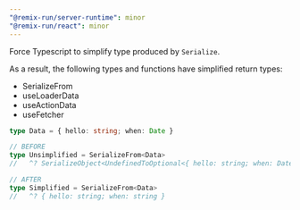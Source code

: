 ```yaml
---
"@remix-run/server-runtime": minor
"@remix-run/react": minor
---
```


Force Typescript to simplify type produced by `Serialize`.

As a result, the following types and functions have simplified return types:
- SerializeFrom
- useLoaderData
- useActionData
- useFetcher

```ts
type Data = { hello: string; when: Date }

// BEFORE
type Unsimplified = SerializeFrom<Data>
//   ^? SerializeObject<UndefinedToOptional<{ hello: string; when: Date }>>

// AFTER
type Simplified = SerializeFrom<Data>
//   ^? { hello: string; when: string }
```
